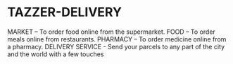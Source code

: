 # TAZZER-DELIVERY
MARKET – To order food online from the supermarket.  FOOD – To order meals online from restaurants.  PHARMACY – To order medicine online from a pharmacy.  DELIVERY SERVICE - Send your parcels to any part of the city and the world with a few touches
